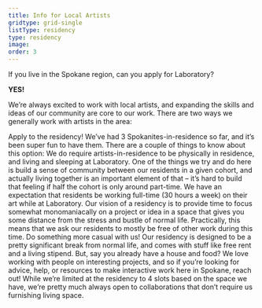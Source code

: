 ```yaml
---
title: Info for Local Artists
gridtype: grid-single
listType: residency
type: residency
image:
order: 3
---
```


If you live in the Spokane region, can you apply for Laboratory?

**YES!**

We’re always excited to work with local artists, and expanding the skills and ideas of our community are core to our work. There are two ways we generally work with artists in the area:

Apply to the residency! We’ve had 3 Spokanites-in-residence so far, and it’s been super fun to have them. There are a couple of things to know about this option:
We do require artists-in-residence to be physically in residence, and living and sleeping at Laboratory. One of the things we try and do here is build a sense of community between our residents in a given cohort, and actually living together is an important element of that – it’s hard to build that feeling if half the cohort is only around part-time.
We have an expectation that residents be working full-time (30 hours a week) on their art while at Laboratory. Our vision of a residency is to provide time to focus somewhat monomaniacally on a project or idea in a space that gives you some distance from the stress and bustle of normal life. Practically, this means that we ask our residents to mostly be free of other work during this time.
Do something more casual with us! Our residency is designed to be a pretty significant break from normal life, and comes with stuff like free rent and a living stipend. But, say you already have a house and food? We love working with people on interesting projects, and so if you’re looking for advice, help, or resources to make interactive work here in Spokane, reach out! While we’re limited at the residency to 4 slots based on the space we have, we’re pretty much always open to collaborations that don’t require us furnishing living space.